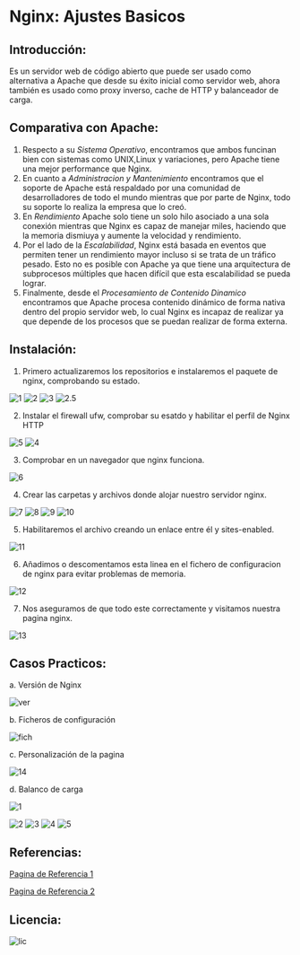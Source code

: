 # Nginx: Ajustes Basicos
## Introducción:
Es un servidor web de código abierto que puede ser usado como alternativa a Apache que desde su éxito inicial como servidor web, ahora también es usado como proxy inverso, cache de HTTP y balanceador de carga.

## Comparativa con Apache:
1. Respecto a su *Sistema Operativo*, encontramos que ambos funcinan bien con sistemas como UNIX,Linux y variaciones, pero Apache tiene una mejor performance que Nginx.
2. En cuanto a *Administracion y Mantenimiento* encontramos que el soporte de Apache está respaldado por una comunidad de desarrolladores de todo el mundo mientras que por parte de Nginx, todo su soporte lo realiza la empresa que lo creó.
3. En *Rendimiento* Apache solo tiene un solo hilo asociado a una sola conexión  mientras que Nginx es capaz de manejar miles, haciendo que la memoria dismiuya y aumente la velocidad y rendimiento.
4. Por el lado de la *Escalabilidad*, Nginx está basada en eventos que permiten tener un rendimiento mayor incluso si se trata de un tráfico pesado. Esto no es posible con Apache ya que tiene una arquitectura de subprocesos múltiples que hacen difícil que esta escalabilidad se pueda lograr. 
5. Finalmente, desde el *Procesamiento de Contenido Dinamico* encontramos que Apache procesa contenido dinámico de forma nativa dentro del propio servidor web, lo cual Nginx es incapaz de realizar ya que depende de los procesos que se puedan realizar de forma externa.

## Instalación:
1. Primero actualizaremos los repositorios e instalaremos el paquete de nginx, comprobando su estado.

![1](https://github.com/lmrs-06/nginx/blob/main/nginx/Captura.PNG)
![2](https://github.com/lmrs-06/nginx/blob/main/nginx/Captura2.PNG)
![3](https://github.com/lmrs-06/nginx/blob/main/nginx/Captura3.PNG)
![2.5](https://github.com/lmrs-06/nginx/blob/main/nginx/Captura2.5.PNG)

2. Instalar el firewall ufw, comprobar su esatdo y habilitar el perfil de Nginx HTTP

![5](https://github.com/lmrs-06/nginx/blob/main/nginx/Captura5.PNG)
![4](https://github.com/lmrs-06/nginx/blob/main/nginx/Captura4.PNG)

3. Comprobar en un navegador que nginx funciona.

![6](https://github.com/lmrs-06/nginx/blob/main/nginx/Captura6.PNG)

4. Crear las carpetas y archivos donde alojar nuestro servidor nginx.

![7](https://github.com/lmrs-06/nginx/blob/main/nginx/Captura7.PNG)
![8](https://github.com/lmrs-06/nginx/blob/main/nginx/Captura8.PNG)
![9](https://github.com/lmrs-06/nginx/blob/main/nginx/Captura9.PNG)
![10](https://github.com/lmrs-06/nginx/blob/main/nginx/Captura10.PNG)

5. Habilitaremos el archivo creando un enlace entre él y sites-enabled.

![11](https://github.com/lmrs-06/nginx/blob/main/nginx/Captura11.PNG)

6. Añadimos o descomentamos esta linea en el fichero de configuracion de nginx para evitar problemas de memoria.

![12](https://github.com/lmrs-06/nginx/blob/main/nginx/Captura12.PNG)

7. Nos aseguramos de que todo este correctamente y visitamos nuestra pagina nginx.

![13](https://github.com/lmrs-06/nginx/blob/main/nginx/Captura13.PNG)


## Casos Practicos:
a. Versión de Nginx

![ver](https://github.com/lmrs-06/nginx/blob/main/nginx/version.PNG)

b. Ficheros de configuración

![fich](https://github.com/lmrs-06/nginx/blob/main/nginx/ficheros.PNG)

c. Personalización de la pagina

![14](https://github.com/lmrs-06/nginx/blob/main/nginx/Captura14.PNG)

d. Balanco de carga

![1](https://github.com/lmrs-06/nginx/blob/main/nginx/1.PNG)

![2](https://github.com/lmrs-06/nginx/blob/main/nginx/2.PNG)
![3](https://github.com/lmrs-06/nginx/blob/main/nginx/3.PNG)
![4](https://github.com/lmrs-06/nginx/blob/main/nginx/4.PNG)
![5](https://github.com/lmrs-06/nginx/blob/main/nginx/5.PNG)

## Referencias:
[Pagina de Referencia 1](https://www.digitalocean.com/community/tutorials/how-to-install-nginx-on-ubuntu-20-04-es)

[Pagina de Referencia 2](https://www.ochobitshacenunbyte.com/2020/02/24/nginx-balanceo-de-carga-http-en-linux/)


## Licencia:
![lic](https://github.com/lmrs-06/nginx/blob/main/nginx/licencia.png)
